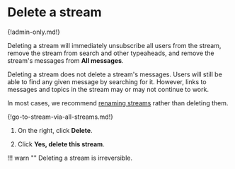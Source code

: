 # Delete a stream

{!admin-only.md!}

Deleting a stream will immediately unsubscribe all users from the stream,
remove the stream from search and other typeaheads, and remove the stream's
messages from **All messages**.

Deleting a stream does not delete a stream's messages. Users will still be
able to find any given message by searching for it. However, links to
messages and topics in the stream may or may not continue to work.

In most cases, we recommend [renaming streams](/help/rename-a-stream) rather
than deleting them.

{!go-to-stream-via-all-streams.md!}

1. On the right, click **Delete**.

1. Click **Yes, delete this stream**.

!!! warn ""
    Deleting a stream is irreversible.
